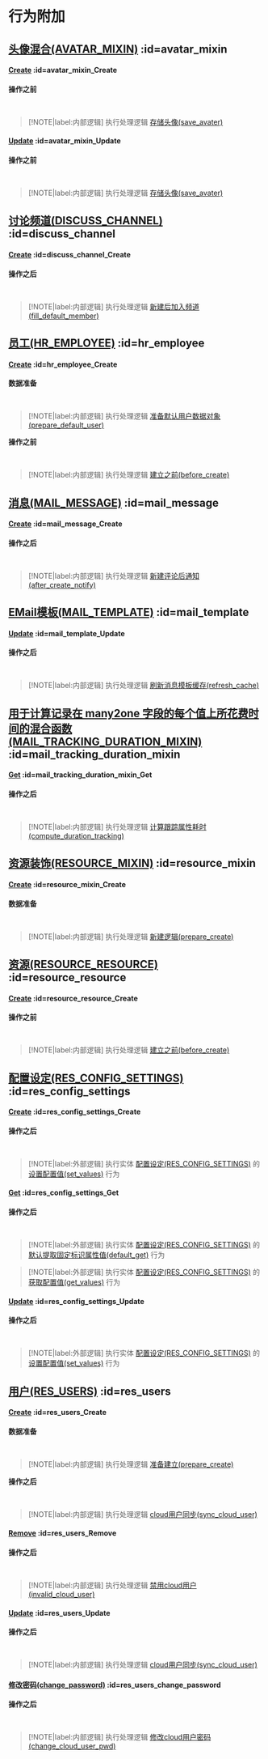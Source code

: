 # 行为附加 <!-- {docsify-ignore-all} -->

## [头像混合(AVATAR_MIXIN)](module/base/avatar_mixin.md)  :id=avatar_mixin

#### [Create](module/base/avatar_mixin#行为) :id=avatar_mixin_Create



<p class="panel-title"><b>操作之前</b></p>
<br>

> [!NOTE|label:内部逻辑]
> 执行处理逻辑 [存储头像(save_avater)](module/base/avatar_mixin/logic/save_avater.md)




#### [Update](module/base/avatar_mixin#行为) :id=avatar_mixin_Update



<p class="panel-title"><b>操作之前</b></p>
<br>

> [!NOTE|label:内部逻辑]
> 执行处理逻辑 [存储头像(save_avater)](module/base/avatar_mixin/logic/save_avater.md)





## [讨论频道(DISCUSS_CHANNEL)](module/discuss/discuss_channel.md)  :id=discuss_channel

#### [Create](module/discuss/discuss_channel#行为) :id=discuss_channel_Create




<p class="panel-title"><b>操作之后</b></p>
<br>

> [!NOTE|label:内部逻辑]
> 执行处理逻辑 [新建后加入频道(fill_default_member)](module/discuss/discuss_channel/logic/fill_default_member.md)



## [员工(HR_EMPLOYEE)](module/hr/hr_employee.md)  :id=hr_employee

#### [Create](module/hr/hr_employee#行为) :id=hr_employee_Create


<p class="panel-title"><b>数据准备</b></p>
<br>

> [!NOTE|label:内部逻辑]
> 执行处理逻辑 [准备默认用户数据对象(prepare_default_user)](module/hr/hr_employee/logic/prepare_default_user.md)



<p class="panel-title"><b>操作之前</b></p>
<br>

> [!NOTE|label:内部逻辑]
> 执行处理逻辑 [建立之前(before_create)](module/hr/hr_employee/logic/before_create.md)





## [消息(MAIL_MESSAGE)](module/mail/mail_message.md)  :id=mail_message

#### [Create](module/mail/mail_message#行为) :id=mail_message_Create




<p class="panel-title"><b>操作之后</b></p>
<br>

> [!NOTE|label:内部逻辑]
> 执行处理逻辑 [新建评论后通知(after_create_notify)](module/mail/mail_message/logic/after_create_notify.md)



## [EMail模板(MAIL_TEMPLATE)](module/mail/mail_template.md)  :id=mail_template

#### [Update](module/mail/mail_template#行为) :id=mail_template_Update




<p class="panel-title"><b>操作之后</b></p>
<br>

> [!NOTE|label:内部逻辑]
> 执行处理逻辑 [刷新消息模板缓存(refresh_cache)](module/mail/mail_template/logic/refresh_cache.md)



## [用于计算记录在 many2one 字段的每个值上所花费时间的混合函数(MAIL_TRACKING_DURATION_MIXIN)](module/mail/mail_tracking_duration_mixin.md)  :id=mail_tracking_duration_mixin

#### [Get](module/mail/mail_tracking_duration_mixin#行为) :id=mail_tracking_duration_mixin_Get




<p class="panel-title"><b>操作之后</b></p>
<br>

> [!NOTE|label:内部逻辑]
> 执行处理逻辑 [计算跟踪属性耗时(compute_duration_tracking)](module/mail/mail_tracking_duration_mixin/logic/compute_duration_tracking.md)



## [资源装饰(RESOURCE_MIXIN)](module/resource/resource_mixin.md)  :id=resource_mixin

#### [Create](module/resource/resource_mixin#行为) :id=resource_mixin_Create


<p class="panel-title"><b>数据准备</b></p>
<br>

> [!NOTE|label:内部逻辑]
> 执行处理逻辑 [新建逻辑(prepare_create)](module/resource/resource_mixin/logic/prepare_create.md)






## [资源(RESOURCE_RESOURCE)](module/resource/resource_resource.md)  :id=resource_resource

#### [Create](module/resource/resource_resource#行为) :id=resource_resource_Create



<p class="panel-title"><b>操作之前</b></p>
<br>

> [!NOTE|label:内部逻辑]
> 执行处理逻辑 [建立之前(before_create)](module/resource/resource_resource/logic/before_create.md)





## [配置设定(RES_CONFIG_SETTINGS)](module/base/res_config_settings.md)  :id=res_config_settings

#### [Create](module/base/res_config_settings#行为) :id=res_config_settings_Create




<p class="panel-title"><b>操作之后</b></p>
<br>

> [!NOTE|label:外部逻辑]
> 执行实体 [配置设定(RES_CONFIG_SETTINGS)](module/base/res_config_settings.md) 的 [设置配置值(set_values)](module/base/res_config_settings#行为) 行为


#### [Get](module/base/res_config_settings#行为) :id=res_config_settings_Get




<p class="panel-title"><b>操作之后</b></p>
<br>

> [!NOTE|label:外部逻辑]
> 执行实体 [配置设定(RES_CONFIG_SETTINGS)](module/base/res_config_settings.md) 的 [默认提取固定标识属性值(default_get)](module/base/res_config_settings#行为) 行为

> [!NOTE|label:外部逻辑]
> 执行实体 [配置设定(RES_CONFIG_SETTINGS)](module/base/res_config_settings.md) 的 [获取配置值(get_values)](module/base/res_config_settings#行为) 行为


#### [Update](module/base/res_config_settings#行为) :id=res_config_settings_Update




<p class="panel-title"><b>操作之后</b></p>
<br>

> [!NOTE|label:外部逻辑]
> 执行实体 [配置设定(RES_CONFIG_SETTINGS)](module/base/res_config_settings.md) 的 [设置配置值(set_values)](module/base/res_config_settings#行为) 行为



## [用户(RES_USERS)](module/base/res_users.md)  :id=res_users

#### [Create](module/base/res_users#行为) :id=res_users_Create


<p class="panel-title"><b>数据准备</b></p>
<br>

> [!NOTE|label:内部逻辑]
> 执行处理逻辑 [准备建立(prepare_create)](module/base/res_users/logic/prepare_create.md)




<p class="panel-title"><b>操作之后</b></p>
<br>

> [!NOTE|label:内部逻辑]
> 执行处理逻辑 [cloud用户同步(sync_cloud_user)](module/base/res_users/logic/sync_cloud_user.md)


#### [Remove](module/base/res_users#行为) :id=res_users_Remove




<p class="panel-title"><b>操作之后</b></p>
<br>

> [!NOTE|label:内部逻辑]
> 执行处理逻辑 [禁用cloud用户(invalid_cloud_user)](module/base/res_users/logic/invalid_cloud_user.md)


#### [Update](module/base/res_users#行为) :id=res_users_Update




<p class="panel-title"><b>操作之后</b></p>
<br>

> [!NOTE|label:内部逻辑]
> 执行处理逻辑 [cloud用户同步(sync_cloud_user)](module/base/res_users/logic/sync_cloud_user.md)


#### [修改密码(change_password)](module/base/res_users#行为) :id=res_users_change_password




<p class="panel-title"><b>操作之后</b></p>
<br>

> [!NOTE|label:内部逻辑]
> 执行处理逻辑 [修改cloud用户密码(change_cloud_user_pwd)](module/base/res_users/logic/change_cloud_user_pwd.md)









